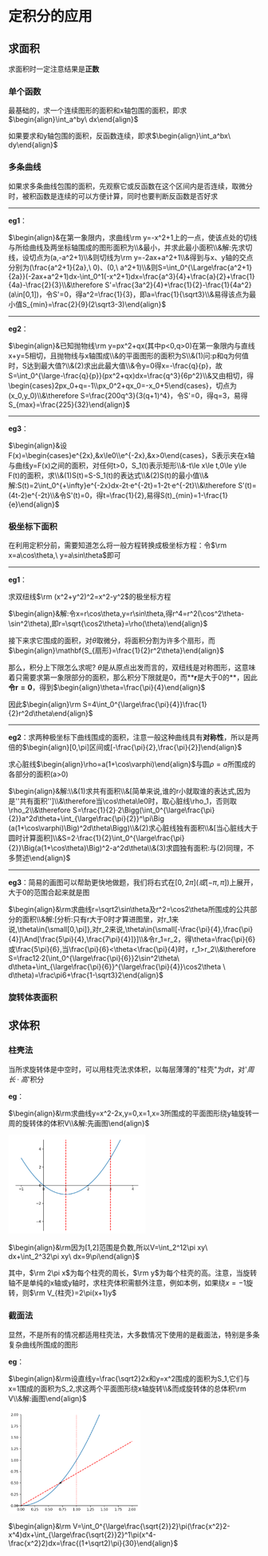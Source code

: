 # 定积分的应用

## 求面积

求面积时一定注意结果是**正数**

### 单个函数

最基础的，求一个连续图形的面积和x轴包围的面积，即求$\begin{align}\int_a^by\ dx\end{align}$

如果要求和y轴包围的面积，反函数连续，即求$\begin{align}\int_a^bx\ dy\end{align}$

### 多条曲线

如果求多条曲线包围的面积，先观察它或反函数在这个区间内是否连续，取微分时，被积函数是连续的可以方便计算，同时也要判断反函数是否好求

---

**eg1**：

$\begin{align}&在第一象限内，求曲线\rm y=-x^2+1上的一点，使该点处的切线与所给曲线及两坐标轴围成的图形面积为\\&最小，并求此最小面积\\&解:先求切线，设切点为(a,-a^2+1)\\&则切线为\rm y=-2ax+a^2+1\\&得到与x、y轴的交点分别为(\frac{a^2+1}{2a},\ 0)、(0,\ a^2+1)\\&则S=\int_0^{\Large\frac{a^2+1}{2a}}(-2ax+a^2+1)dx-\int_0^1(-x^2+1)dx=\frac{a^3}{4}+\frac{a}{2}+\frac{1}{4a}-\frac{2}{3}\\&\therefore S'=\frac{3a^2}{4}+\frac{1}{2}-\frac{1}{4a^2}(a\in[0,1])，令S'=0，得a^2=\frac{1}{3}，即a=\frac{1}{\sqrt3}\\&易得该点为最小值S_{min}=\frac{2}{9}(2\sqrt3-3)\end{align}$

---

**eg2**：

$\begin{align}&已知抛物线\rm y=px^2+qx(其中p<0,q>0)在第一象限内与直线x+y=5相切，且抛物线与x轴围成\\&的平面图形的面积为S\\&(1)问:p和q为何值时，S达到最大值?\\&(2)求出此最大值\\&令y=0得x=-\frac{q}{p}，故S=\int_0^{\large-\frac{q}{p}}(px^2+qx)dx=\frac{q^3}{6p^2}\\&又由相切，得\begin{cases}2px_0+q=-1\\px_0^2+qx_0=-x_0+5\end{cases}，切点为(x_0,y_0)\\&\therefore S=\frac{200q^3}{3(q+1)^4}，令S'=0，得q=3，易得S_{max}=\frac{225}{32}\end{align}$

---

**eg3**：

$\begin{align}&设F(x)=\begin{cases}e^{2x},&x\le0\\e^{-2x},&x>0\end{cases}，S表示夹在x轴与曲线y=F(x)之间的面积，对任何t>0，S_1(t)表示矩形\\&-t\le x\le t,0\le y\le F(t)的面积，求\\&(1)S(t)=S-S_1(t)的表达式\\&(2)S(t)的最小值\\&解:S(t)=2\int_0^{+\infty}e^{-2x}dx-2t·e^{-2t}=1-2t·e^{-2t}\\&\therefore S'(t)=(4t-2)e^{-2t}\\&令S'(t)=0，得t=\frac{1}{2},易得S(t)_{min}=1-\frac{1}{e}\end{align}$

### 极坐标下面积

在利用定积分前，需要知道怎么将一般方程转换成极坐标方程：令$\rm x=a\cos\theta,\ y=a\sin\theta$即可

---

**eg1**：

求双纽线$\rm (x^2+y^2)^2=x^2-y^2$的极坐标方程

$\begin{align}&解:令x=r\cos\theta,y=r\sin\theta,得r^4=r^2(\cos^2\theta-\sin^2\theta),即r=\sqrt{\cos2\theta}=\rho(\theta)\end{align}$

接下来求它围成的面积，对$\theta$取微分，将面积分割为许多个扇形，而$\begin{align}\mathbf{S_{扇形}=\frac{1}{2}r^2\theta}\end{align}$

那么，积分上下限怎么求呢? $\theta$是从原点出发而言的，双纽线是对称图形，这意味着只需要求第一象限部分的面积，那么积分下限就是0，而**$\mathbf r$是大于0的**，因此**令$\mathbf{r=0}$**，得到$\begin{align}\theta=\frac{\pi}{4}\end{align}$

因此$\begin{align}\rm S=4\int_0^{\large\frac{\pi}{4}}\frac{1}{2}r^2d\theta\end{align}$

---

**eg2**：求两种极坐标下曲线围成的面积，注意一般这种曲线具有**对称性**，所以是两倍的$\begin{align}[0,\pi]区间或[-\frac{\pi}{2},\frac{\pi}{2}]\end{align}$

求心脏线$\begin{align}\rho=a(1+\cos\varphi)\end{align}$与圆$\rho=a$所围成的各部分的面积(a>0)

$\begin{align}&解:\\&(1)求共有面积\\&[简单来说,谁的r小就取谁的表达式,因为是''共有面积'']\\&\therefore当\cos\theta\le0时，取心脏线\rho_1，否则取\rho_2\\&\therefore S=\frac{1}{2}·2\Bigg(\int_0^{\large\frac{\pi}{2}}a^2d\theta+\int_{\large\frac{\pi}{2}}^\pi\Big (a(1+\cos\varphi)\Big)^2d\theta\Bigg)\\&(2)求心脏线独有面积\\&[当心脏线大于圆时计算面积]\\&S=2·\frac{1}{2}\int_0^{\large\frac{\pi}{2}}\Big(a(1+\cos\theta)\Big)^2-a^2d\theta\\&(3)求圆独有面积:与(2)同理，不多赘述\end{align}$

---

**eg3**：简易的画图可以帮助更快地做题，我们将右式在$[0,2\pi](或[-\pi,\pi])$上展开，大于0的范围合起来就是图

$\begin{align}&\rm求曲线r=\sqrt2\sin\theta及r^2=\cos2\theta所围成的公共部分的面积\\&解:[分析:只有r大于0时才算进图里，对r_1来说,\theta\in{\small[0,\pi]},对r_2来说,\theta\in{\small[-\frac{\pi}{4},\frac{\pi}{4}]\And[\frac{5\pi}{4},\frac{7\pi}{4}]}]\\&令r_1=r_2，得\theta=\frac{\pi}{6}或\frac{5\pi}{6},当\frac{\pi}{6}<\theta<\frac{\pi}{4}时，r_1>r_2\\&\therefore S=\frac12·2(\int_0^{\large\frac{\pi}{6}}2\sin^2\theta\ d\theta+\int_{\large\frac{\pi}{6}}^{\large\frac{\pi}{4}}\cos2\theta \ d\theta)=\frac\pi6+\frac{1-\sqrt3}2\end{align}$

### 旋转体表面积

## 求体积

### 柱壳法

当所求旋转体是中空时，可以用柱壳法求体积，以每层薄薄的"柱壳"为$dt$，对'$周长·高$'积分

**eg**：

$\begin{align}&\rm求曲线y=x^2-2x,y=0,x=1,x=3所围成的平面图形绕y轴旋转一周的旋转体的体积V\\&解:先画图\end{align}$

<img src=".\pictures\旋转体.png" alt="旋转体" style="zoom:33%;" />

$\begin{align}&\rm因为[1,2]范围是负数,所以V=\int_2^12\pi xy\ dx+\int_2^32\pi xy\ dx=9\pi\end{align}$

其中，$\rm 2\pi x$为每个柱壳的周长，$\rm y$为每个柱壳的高。注意，当旋转轴不是单纯的x轴或y轴时，求柱壳体积需额外注意，例如本例，如果绕$x=-1$旋转，则$\rm V_{柱壳}=2\pi(x+1)y$

### 截面法

显然，不是所有的情况都适用柱壳法，大多数情况下使用的是截面法，特别是多条复杂曲线所围成的图形

**eg**：

$\begin{align}&\rm设直线y=\frac{\sqrt2}2x和y=x^2围成的面积为S_1,它们与x=1围成的面积为S_2,求这两个平面图形绕x轴旋转\\&而成旋转体的总体积\rm V\\&解:画图\end{align}$

<img src=".\pictures\定积分_旋转体2.png" alt="定积分_旋转体2" style="zoom:33%;" />

$\begin{align}&\rm V=\int_0^{\large\frac{\sqrt{2}}2}\pi(\frac{x^2}2-x^4)dx+\int_{\large\frac{\sqrt{2}}2}^1\pi(x^4-\frac{x^2}2)dx=\frac{(1+\sqrt2)\pi}{30}\end{align}$